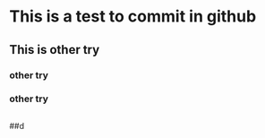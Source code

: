 # This is a test to commit in github

## This is other try

### other try

### other try

###

##

##d